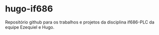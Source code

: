 # hugo-if686
 Repositório github para os trabalhos e projetos da disciplina if686-PLC da equipe Ezequiel e Hugo.
 
